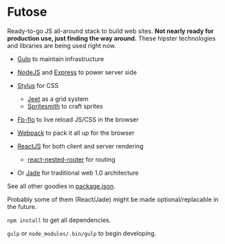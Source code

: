 # Futose

Ready-to-go JS all-around stack to build web sites. **Not nearly ready for production use, just finding the way around.** These  hipster technologies and libraries are being used right now.

- [Gulp](http://gulpjs.com/) to maintain infrastructure
- [NodeJS](http://nodejs.org/) and [Express](http://expressjs.com) to power server side
- [Stylus](http://learnboost.github.io/stylus/) for CSS
  - [Jeet](https://jeet.gs) as a grid system 
  - [Spritesmith](https://github.com/Ensighten/spritesmith) to craft sprites
- [Fb-flo](https://github.com/facebook/fb-flo) to live reload JS/CSS in the browser
- [Webpack](http://webpack.github.io/) to pack it all up for the browser

- [ReactJS](http://facebook.github.io/react/) for both client and server rendering
  - [react-nested-router](https://github.com/rpflorence/react-nested-router) for routing
- Or [Jade](http://jade-lang.com/) for traditional web 1.0 architecture

See all other goodies in [package.json](./package.json).

Probably some of them (React/Jade) might be made optional/replacable in the future.

`npm install` to get all dependencies.

`gulp` or `node_modules/.bin/gulp` to begin developing.
